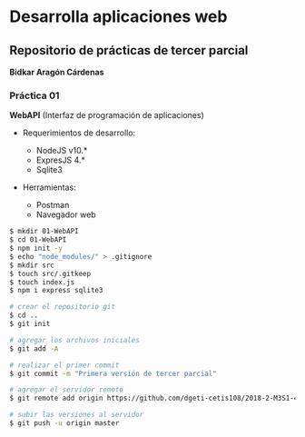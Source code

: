 # Desarrolla aplicaciones web
## Repositorio de prácticas de tercer parcial

**Bidkar Aragón Cárdenas**

### Práctica 01
**WebAPI** (Interfaz de programación de aplicaciones)
- Requerimientos de desarrollo:
  - NodeJS v10.*
  - ExpresJS 4.*
  - Sqlite3

- Herramientas:
  - Postman
  - Navegador web

```bash
$ mkdir 01-WebAPI
$ cd 01-WebAPI
$ npm init -y
$ echo "node_modules/" > .gitignore
$ mkdir src
$ touch src/.gitkeep
$ touch index.js
$ npm i express sqlite3

# crear el repositorio git
$ cd ..
$ git init

# agregar los archivos iniciales
$ git add -A

# realizar el primer commit
$ git commit -m "Primera versión de tercer parcial"

# agregar el servidor remoto
$ git remote add origin https://github.com/dgeti-cetis108/2018-2-M3S1-4AMPR-Tercer-Parcial.git

# subir las versiones al servidor
$ git push -u origin master
```